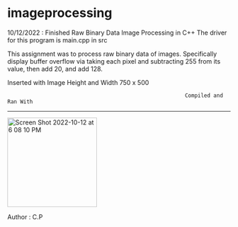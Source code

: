 # imageprocessing
10/12/2022 : Finished Raw Binary Data Image Processing in C++
The driver for this program is main.cpp in src

This assignment was to process raw binary data of images.
Specifically display buffer overflow via taking each pixel and subtracting 255 from its value,
then add 20, and add 128. 

Inserted with Image Height and Width 750 x 500

                                                            Compiled and Ran With
_________________________________________________________________________________________________________________________________________________________
<img width="202" alt="Screen Shot 2022-10-12 at 6 08 10 PM" src="https://user-images.githubusercontent.com/25121761/195457212-36bcf40c-f2eb-4279-b5c8-f9c1d38aa69a.png">


Author : C.P
